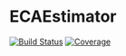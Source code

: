 # ECAEstimator

[![Build Status](https://travis-ci.com/giannamars/ECAEstimator.jl.svg?branch=master)](https://travis-ci.com/giannamars/ECAEstimator.jl)
[![Coverage](https://codecov.io/gh/giannamars/ECAEstimator.jl/branch/master/graph/badge.svg)](https://codecov.io/gh/giannamars/ECAEstimator.jl)

